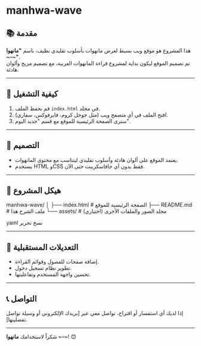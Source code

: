 # manhwa-wave

## 📚 مقدمة
هذا المشروع هو موقع ويب بسيط لعرض مانهوات بأسلوب تقليدي نظيف، باسم **"مانهوا ~-~"**.  
تم تصميم الموقع ليكون بداية لمشروع قراءة المانهوات العربية، مع تصميم مريح وألوان هادئة.

---

## 🚀 كيفية التشغيل
1. قم بحفظ الملف `index.html` في مجلد.
2. افتح الملف في أي متصفح ويب (مثل جوجل كروم، فايرفوكس، سفاري).
3. سترى الصفحة الرئيسية للموقع مع قسم "جديد اليوم".

---

## 🎨 التصميم
- يعتمد الموقع على ألوان هادئة وأسلوب تقليدي ليتناسب مع محتوى المانهوات.
- يستخدم HTML وCSS فقط بدون أي جافاسكريبت حتى الآن.

---

## 📂 هيكل المشروع

manhwa-wave/
│
├── index.html # الصفحة الرئيسية للموقع
├── README.md # ملف الشرح هذا
└── assets/ # (اختياري) مجلد الصور والملفات الأخرى

yaml
نسخ
تحرير

---

## 🔧 التعديلات المستقبلية
- إضافة صفحات للفصول وقوائم القراءة.
- تطوير نظام تسجيل دخول.
- تحسين واجهة المستخدم وتفاعليتها.

---

## 📞 التواصل
إذا لديك أي استفسار أو اقتراح، تواصل معي عبر [بريدك الإلكتروني أو وسيلة تواصل تفضلينها].

---

شكراً لاستخدامك **مانهوا ~-~**! 😊
